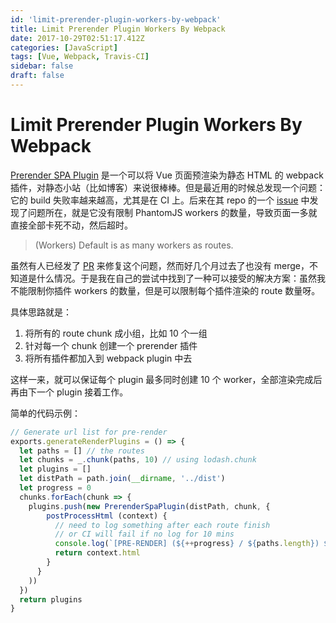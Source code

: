 ```yaml
---
id: 'limit-prerender-plugin-workers-by-webpack'
title: Limit Prerender Plugin Workers By Webpack
date: 2017-10-29T02:51:17.412Z
categories: [JavaScript]
tags: [Vue, Webpack, Travis-CI]
sidebar: false
draft: false
---
```


# Limit Prerender Plugin Workers By Webpack


[Prerender SPA Plugin](https://github.com/chrisvfritz/prerender-spa-plugin) 是一个可以将 Vue 页面预渲染为静态 HTML 的 webpack 插件，对静态小站（比如博客）来说很棒棒。但是最近用的时候总发现一个问题：它的 build 失败率越来越高，尤其是在 CI 上。后来在其 repo 的一个 [issue](https://github.com/chrisvfritz/prerender-spa-plugin/issues/53) 中发现了问题所在，就是它没有限制 PhantomJS workers 的数量，导致页面一多就直接全部卡死不动，然后超时。

> (Workers) Default is as many workers as routes.

虽然有人已经发了 [PR](https://github.com/chrisvfritz/prerender-spa-plugin/pull/55) 来修复这个问题，然而好几个月过去了也没有 merge，不知道是什么情况。于是我在自己的尝试中找到了一种可以接受的解决方案：虽然我不能限制你插件 workers 的数量，但是可以限制每个插件渲染的 route 数量呀。

具体思路就是：

1. 将所有的 route chunk 成小组，比如 10 个一组
2. 针对每一个 chunk 创建一个 prerender 插件
3. 将所有插件都加入到 webpack plugin 中去

这样一来，就可以保证每个 plugin 最多同时创建 10 个 worker，全部渲染完成后再由下一个 plugin 接着工作。

简单的代码示例：

```javascript
// Generate url list for pre-render
exports.generateRenderPlugins = () => {
  let paths = [] // the routes
  let chunks = _.chunk(paths, 10) // using lodash.chunk
  let plugins = []
  let distPath = path.join(__dirname, '../dist')
  let progress = 0
  chunks.forEach(chunk => {
    plugins.push(new PrerenderSpaPlugin(distPath, chunk, {
        postProcessHtml (context) {
          // need to log something after each route finish
          // or CI will fail if no log for 10 mins
          console.log(`[PRE-RENDER] (${++progress} / ${paths.length}) ${context.route}`)
          return context.html
        }
      }
    ))
  })
  return plugins
}
```
